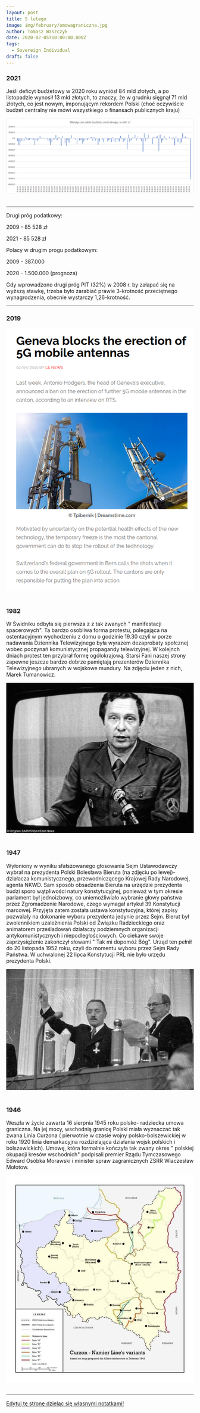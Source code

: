 ```yaml
---
layout: post
title: 5 lutego
image: img/february/umowagraniczna.jpg
author: Tomasz Waszczyk
date: 2020-02-05T10:00:00.000Z
tags:
  - Sovereign Individual
draft: false
---
```


### 2021

Jeśli deficyt budżetowy w 2020 roku wyniósł 84 mld złotych, a po listopadzie wynosił 13 mld złotych, to znaczy, że w grudniu sięgnął 71 mld złotych, co jest nowym, imponującym rekordem Polski (choć oczywiście budżet centralny nie mówi wszystkiego o finansach publicznych kraju)

<img src="./img/february/budzet2020.png"><br><br>

---

Drugi próg podatkowy:

2009 - 85 528 zł

2021 - 85 528 zł

Polacy w drugim progu podatkowym:

2009 - 387.000

2020 - 1.500.000 (prognoza)

Gdy wprowadzono drugi próg PIT (32%) w 2008 r. by załapać się na wyższą stawkę, trzeba było zarabiać prawie 3-krotność przeciętnego wynagrodzenia, obecnie wystarczy 1,26-krotność.

---

### 2019

<img src='./img/february/5g.png'><br><br>

### 1982

W Świdniku odbyła się pierwsza z z tak zwanych " manifestacji spacerowych". Ta bardzo osobliwa forma protestu, polegająca na ostentacyjnym wychodzeniu z domu o godzinie 19.30 czyli w porze nadawania Dziennika Telewizyjnego była wyrazem dezaprobaty społcznej wobec poczynań komunistycznej propagandy telewizyjnej. W kolejnch dniach protest ten przybrał formę ogólokrajową.
Starsi Fani naszej strony zapewne jeszcze bardzo dobrze pamiętają prezenterów Dziennika Telewizyjnego ubranych w wojskowe mundury.
Na zdjęciu jeden z nich, Marek Tumanowicz.

<img src="./img/february/tumanowicz.jpg"/><br><br>

### 1947

Wyłoniony w wyniku sfałszowanego głosowania Sejm Ustawodawczy wybrał na prezydenta Polski Bolesława Bieruta (na zdjęciu po lewej)- działacza komunistycznego, przewodniczącego Krajowej Rady Narodowej, agenta NKWD.
Sam sposób obsadzenia Bieruta na urzędzie prezydenta budzi sporo wątpliwości natury konstytucyjnej, ponieważ w tym okresie parlament był jednoizbowy, co uniemożliwiało wybranie głowy państwa przez Zgromadzenie Narodowe, czego wymagał artykuł 39 Konstytucji marcowej. Przyjęta zatem została ustawa konstytucyjna, której zapisy pozwalały na dokonanie wyboru prezydenta jedynie przez Sejm.
Bierut był zwolennikiem uzależnienia Polski od Związku Radzieckiego oraz animatorem prześladowań działaczy podziemnych organizacji antykomunistycznych i niepodległościowych. Co ciekawe swoje zaprzysiężenie zakończył słowami " Tak mi dopomóż Bóg".
Urząd ten pełnił do 20 listopada 1952 roku, czyli do momentu wyboru przez Sejm Rady Państwa. W uchwalonej 22 lipca Konstytucji PRL nie było urzędu prezydenta Polski.

<img src="./img/february/bierut.jpg"/><br><br>

### 1946

Weszła w życie zawarta 16 sierpnia 1945 roku polsko- radziecka umowa graniczna.
Na jej mocy, wschodnią granicę Polski miała wyznaczać tak zwana Linia Curzona ( pierwotnie w czasie wojny polsko-bolszewickiej w roku 1920 linia demarkacyjna rozdzielająca działania wojsk polskich i bolszewickich).
Umowę, która formalnie kończyła tak zwany okres " polskiej okupacji kresów wschodnich" podpisali premier Rządu Tymczasowego Edward Osóbka Morawski i minister spraw zagranicznych ZSRR Wiaczesław Mołotow.

<img src="./img/february/umowagraniczna.jpg"/><br><br>

---

<a href="https://github.com/TomaszWaszczyk/historia.waszczyk.com/edit/master/src/content/february-5.md" target="_blank">Edytuj tę stronę dzieląc się własnymi notatkami!</a>
